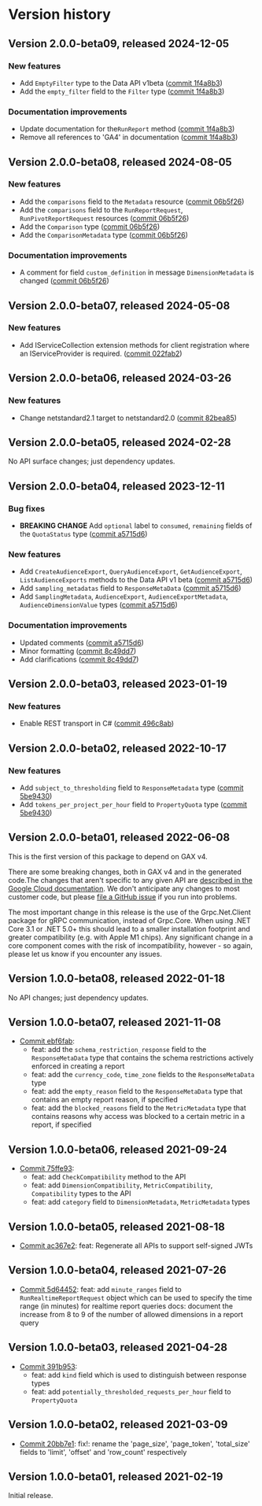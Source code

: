 # Version history

## Version 2.0.0-beta09, released 2024-12-05

### New features

- Add `EmptyFilter` type to the Data API v1beta ([commit 1f4a8b3](https://github.com/googleapis/google-cloud-dotnet/commit/1f4a8b3dd4bc8fd91be21f5a270e88af1a1c6c5d))
- Add the `empty_filter` field to the `Filter` type ([commit 1f4a8b3](https://github.com/googleapis/google-cloud-dotnet/commit/1f4a8b3dd4bc8fd91be21f5a270e88af1a1c6c5d))

### Documentation improvements

- Update documentation for the`RunReport` method ([commit 1f4a8b3](https://github.com/googleapis/google-cloud-dotnet/commit/1f4a8b3dd4bc8fd91be21f5a270e88af1a1c6c5d))
- Remove all references to 'GA4' in documentation ([commit 1f4a8b3](https://github.com/googleapis/google-cloud-dotnet/commit/1f4a8b3dd4bc8fd91be21f5a270e88af1a1c6c5d))

## Version 2.0.0-beta08, released 2024-08-05

### New features

- Add the `comparisons` field to the `Metadata` resource ([commit 06b5f26](https://github.com/googleapis/google-cloud-dotnet/commit/06b5f26b32e4914cd8aea9dfc9d000c638c5d0c9))
- Add the `comparisons` field to the `RunReportRequest`, `RunPivotReportRequest` resources ([commit 06b5f26](https://github.com/googleapis/google-cloud-dotnet/commit/06b5f26b32e4914cd8aea9dfc9d000c638c5d0c9))
- Add the `Comparison` type ([commit 06b5f26](https://github.com/googleapis/google-cloud-dotnet/commit/06b5f26b32e4914cd8aea9dfc9d000c638c5d0c9))
- Add the `ComparisonMetadata` type ([commit 06b5f26](https://github.com/googleapis/google-cloud-dotnet/commit/06b5f26b32e4914cd8aea9dfc9d000c638c5d0c9))

### Documentation improvements

- A comment for field `custom_definition` in message `DimensionMetadata` is changed ([commit 06b5f26](https://github.com/googleapis/google-cloud-dotnet/commit/06b5f26b32e4914cd8aea9dfc9d000c638c5d0c9))

## Version 2.0.0-beta07, released 2024-05-08

### New features

- Add IServiceCollection extension methods for client registration where an IServiceProvider is required. ([commit 022fab2](https://github.com/googleapis/google-cloud-dotnet/commit/022fab203f28fb9c608972af7f8b83f571ae5694))

## Version 2.0.0-beta06, released 2024-03-26

### New features

- Change netstandard2.1 target to netstandard2.0 ([commit 82bea85](https://github.com/googleapis/google-cloud-dotnet/commit/82bea850661975b9750ac30753528cc9d2e05240))

## Version 2.0.0-beta05, released 2024-02-28

No API surface changes; just dependency updates.

## Version 2.0.0-beta04, released 2023-12-11

### Bug fixes

- **BREAKING CHANGE** Add `optional` label to `consumed`, `remaining` fields of the `QuotaStatus` type ([commit a5715d6](https://github.com/googleapis/google-cloud-dotnet/commit/a5715d6a230fc24222a6cdc8e2840040f93c9e59))

### New features

- Add `CreateAudienceExport`, `QueryAudienceExport`, `GetAudienceExport`, `ListAudienceExports` methods to the Data API v1 beta ([commit a5715d6](https://github.com/googleapis/google-cloud-dotnet/commit/a5715d6a230fc24222a6cdc8e2840040f93c9e59))
- Add `sampling_metadatas` field to `ResponseMetaData` ([commit a5715d6](https://github.com/googleapis/google-cloud-dotnet/commit/a5715d6a230fc24222a6cdc8e2840040f93c9e59))
- Add `SamplingMetadata`, `AudienceExport`, `AudienceExportMetadata`, `AudienceDimensionValue` types ([commit a5715d6](https://github.com/googleapis/google-cloud-dotnet/commit/a5715d6a230fc24222a6cdc8e2840040f93c9e59))

### Documentation improvements

- Updated comments ([commit a5715d6](https://github.com/googleapis/google-cloud-dotnet/commit/a5715d6a230fc24222a6cdc8e2840040f93c9e59))
- Minor formatting ([commit 8c49dd7](https://github.com/googleapis/google-cloud-dotnet/commit/8c49dd73c4e337e7e67db23a8726b5d01d073317))
- Add clarifications ([commit 8c49dd7](https://github.com/googleapis/google-cloud-dotnet/commit/8c49dd73c4e337e7e67db23a8726b5d01d073317))

## Version 2.0.0-beta03, released 2023-01-19

### New features

- Enable REST transport in C# ([commit 496c8ab](https://github.com/googleapis/google-cloud-dotnet/commit/496c8abe53e80646e5dd5a6d4a2231b11b36969a))

## Version 2.0.0-beta02, released 2022-10-17

### New features

- Add `subject_to_thresholding` field to `ResponseMetadata` type ([commit 5be9430](https://github.com/googleapis/google-cloud-dotnet/commit/5be9430f582a6fadedcd2f3ccc3aa45dcf0a0253))
- Add `tokens_per_project_per_hour` field to `PropertyQuota` type ([commit 5be9430](https://github.com/googleapis/google-cloud-dotnet/commit/5be9430f582a6fadedcd2f3ccc3aa45dcf0a0253))

## Version 2.0.0-beta01, released 2022-06-08

This is the first version of this package to depend on GAX v4.

There are some breaking changes, both in GAX v4 and in the generated
code.The changes that aren't specific to any given API are [described in the Google Cloud
documentation](https://cloud.google.com/dotnet/docs/reference/help/breaking-gax4).
We don't anticipate any changes to most customer code, but please [file a
GitHub issue](https://github.com/googleapis/google-cloud-dotnet/issues/new/choose)
if you run into problems.

The most important change in this release is the use of the Grpc.Net.Client package
for gRPC communication, instead of Grpc.Core. When using .NET Core 3.1 or .NET 5.0+
this should lead to a smaller installation footprint and greater compatibility (e.g.
with Apple M1 chips). Any significant change in a core component comes with the risk
of incompatibility, however - so again, please let us know if you encounter any
issues.
## Version 1.0.0-beta08, released 2022-01-18

No API changes; just dependency updates.
## Version 1.0.0-beta07, released 2021-11-08

- [Commit ebf6fab](https://github.com/googleapis/google-cloud-dotnet/commit/ebf6fab):
  - feat: add the `schema_restriction_response` field to the `ResponseMetaData` type that contains the schema restrictions actively enforced in creating a report
  - feat: add the `currency_code`, `time_zone` fields to the `ResponseMetaData` type
  - feat: add the `empty_reason` field to the `ResponseMetaData` type that contains an empty report reason, if specified
  - feat: add the `blocked_reasons` field to the `MetricMetadata` type that contains reasons why access was blocked to a certain metric in a report, if specified

## Version 1.0.0-beta06, released 2021-09-24

- [Commit 75ffe93](https://github.com/googleapis/google-cloud-dotnet/commit/75ffe93):
  - feat: add `CheckCompatibility` method to the API
  - feat: add `DimensionCompatibility`, `MetricCompatibility`, `Compatibility` types to the API
  - feat: add `category` field to `DimensionMetadata`, `MetricMetadata` types

## Version 1.0.0-beta05, released 2021-08-18

- [Commit ac367e2](https://github.com/googleapis/google-cloud-dotnet/commit/ac367e2): feat: Regenerate all APIs to support self-signed JWTs

## Version 1.0.0-beta04, released 2021-07-26

- [Commit 5d64452](https://github.com/googleapis/google-cloud-dotnet/commit/5d64452): feat: add `minute_ranges` field to `RunRealtimeReportRequest` object which can be used to specify the time range (in minutes) for realtime report queries docs: document the increase from 8 to 9 of the number of allowed dimensions in a report query

## Version 1.0.0-beta03, released 2021-04-28

- [Commit 391b953](https://github.com/googleapis/google-cloud-dotnet/commit/391b953):
  - feat: add `kind` field which is used to distinguish between response types
  - feat: add `potentially_thresholded_requests_per_hour` field to `PropertyQuota`

## Version 1.0.0-beta02, released 2021-03-09

- [Commit 20bb7e1](https://github.com/googleapis/google-cloud-dotnet/commit/20bb7e1): fix!: rename the 'page_size', 'page_token', 'total_size' fields to 'limit', 'offset' and 'row_count' respectively

## Version 1.0.0-beta01, released 2021-02-19

Initial release.
